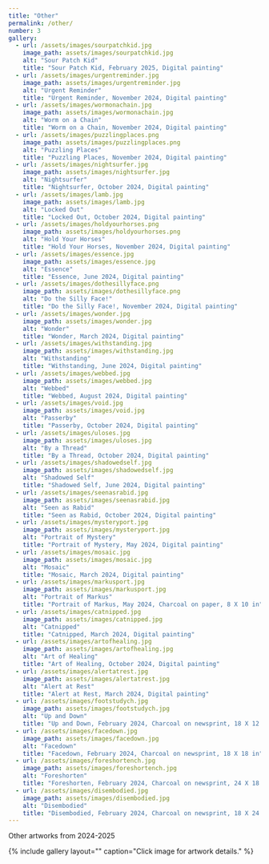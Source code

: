 ```yaml
---
title: "Other"
permalink: /other/
number: 3
gallery:
  - url: /assets/images/sourpatchkid.jpg
    image_path: assets/images/sourpatchkid.jpg
    alt: "Sour Patch Kid"
    title: "Sour Patch Kid, February 2025, Digital painting"
  - url: /assets/images/urgentreminder.jpg
    image_path: assets/images/urgentreminder.jpg
    alt: "Urgent Reminder"
    title: "Urgent Reminder, November 2024, Digital painting"
  - url: /assets/images/wormonachain.jpg
    image_path: assets/images/wormonachain.jpg
    alt: "Worm on a Chain"
    title: "Worm on a Chain, November 2024, Digital painting"
  - url: /assets/images/puzzlingplaces.png
    image_path: assets/images/puzzlingplaces.png
    alt: "Puzzling Places"
    title: "Puzzling Places, November 2024, Digital painting"
  - url: /assets/images/nightsurfer.jpg
    image_path: assets/images/nightsurfer.jpg
    alt: "Nightsurfer"
    title: "Nightsurfer, October 2024, Digital painting"
  - url: /assets/images/lamb.jpg
    image_path: assets/images/lamb.jpg
    alt: "Locked Out"
    title: "Locked Out, October 2024, Digital painting"
  - url: /assets/images/holdyourhorses.png
    image_path: assets/images/holdyourhorses.png
    alt: "Hold Your Horses"
    title: "Hold Your Horses, November 2024, Digital painting"
  - url: /assets/images/essence.jpg
    image_path: assets/images/essence.jpg
    alt: "Essence"
    title: "Essence, June 2024, Digital painting"
  - url: /assets/images/dothesillyface.png
    image_path: assets/images/dothesillyface.png
    alt: "Do the Silly Face!"
    title: "Do the Silly Face!, November 2024, Digital painting"
  - url: /assets/images/wonder.jpg
    image_path: assets/images/wonder.jpg
    alt: "Wonder"
    title: "Wonder, March 2024, Digital painting"
  - url: /assets/images/withstanding.jpg
    image_path: assets/images/withstanding.jpg
    alt: "Withstanding"
    title: "Withstanding, June 2024, Digital painting"
  - url: /assets/images/webbed.jpg
    image_path: assets/images/webbed.jpg
    alt: "Webbed"
    title: "Webbed, August 2024, Digital painting"
  - url: /assets/images/void.jpg
    image_path: assets/images/void.jpg
    alt: "Passerby"
    title: "Passerby, October 2024, Digital painting"
  - url: /assets/images/uloses.jpg
    image_path: assets/images/uloses.jpg
    alt: "By a Thread"
    title: "By a Thread, October 2024, Digital painting"
  - url: /assets/images/shadowedself.jpg
    image_path: assets/images/shadowedself.jpg
    alt: "Shadowed Self"
    title: "Shadowed Self, June 2024, Digital painting"
  - url: /assets/images/seenasrabid.jpg
    image_path: assets/images/seenasrabid.jpg
    alt: "Seen as Rabid"
    title: "Seen as Rabid, October 2024, Digital painting"
  - url: /assets/images/mysteryport.jpg
    image_path: assets/images/mysteryport.jpg
    alt: "Portrait of Mystery"
    title: "Portrait of Mystery, May 2024, Digital painting"
  - url: /assets/images/mosaic.jpg
    image_path: assets/images/mosaic.jpg
    alt: "Mosaic"
    title: "Mosaic, March 2024, Digital painting"
  - url: /assets/images/markusport.jpg
    image_path: assets/images/markusport.jpg
    alt: "Portrait of Markus"
    title: "Portrait of Markus, May 2024, Charcoal on paper, 8 X 10 in"
  - url: /assets/images/catnipped.jpg
    image_path: assets/images/catnipped.jpg
    alt: "Catnipped"
    title: "Catnipped, March 2024, Digital painting"
  - url: /assets/images/artofhealing.jpg
    image_path: assets/images/artofhealing.jpg
    alt: "Art of Healing"
    title: "Art of Healing, October 2024, Digital painting"
  - url: /assets/images/alertatrest.jpg
    image_path: assets/images/alertatrest.jpg
    alt: "Alert at Rest"
    title: "Alert at Rest, March 2024, Digital painting"
  - url: /assets/images/footstudych.jpg
    image_path: assets/images/footstudych.jpg
    alt: "Up and Down"
    title: "Up and Down, February 2024, Charcoal on newsprint, 18 X 12 in"
  - url: /assets/images/facedown.jpg
    image_path: assets/images/facedown.jpg
    alt: "Facedown"
    title: "Facedown, February 2024, Charcoal on newsprint, 18 X 18 in"
  - url: /assets/images/foreshortench.jpg
    image_path: assets/images/foreshortench.jpg
    alt: "Foreshorten"
    title: "Foreshorten, February 2024, Charcoal on newsprint, 24 X 18 in"
  - url: /assets/images/disembodied.jpg
    image_path: assets/images/disembodied.jpg
    alt: "Disembodied"
    title: "Disembodied, February 2024, Charcoal on newsprint, 18 X 24 in"
---
```

Other artworks from 2024-2025

{% include gallery layout="" caption="Click image for artwork details." %}
